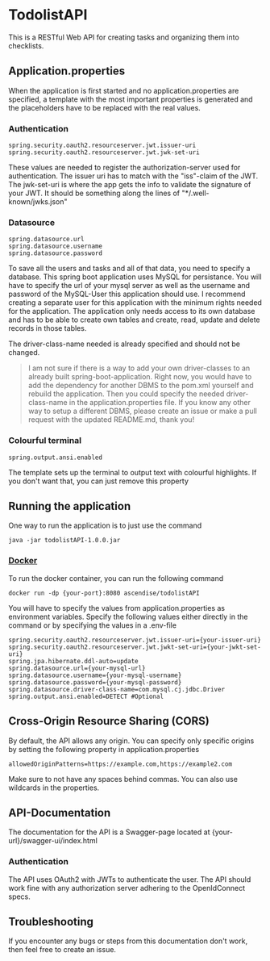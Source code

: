 # TodolistAPI

This is a RESTful Web API for creating tasks and organizing them into checklists.

## Application.properties
When the application is first started and no application.properties are specified, a template with the most important 
properties is generated and the placeholders have to be replaced with the real values.

### Authentication

```
spring.security.oauth2.resourceserver.jwt.issuer-uri
spring.security.oauth2.resourceserver.jwt.jwk-set-uri
```

These values are needed to register the authorization-server used for authentication. The issuer uri has to match with 
the "iss"-claim of the JWT. The jwk-set-uri is where the app gets the info to validate the signature of your JWT.
It should be something along the lines of "*/.well-known/jwks.json"

### Datasource

```
spring.datasource.url
spring.datasource.username
spring.datasource.password
```
To save all the users and tasks and all of that data, you need to specify a database. This spring boot application uses 
MySQL for persistance.
You will have to specify the url of your mysql server as well as the username and password of the MySQL-User this 
application should use. I recommend creating a separate user for this application with the minimum rights needed for the 
application. The application only needs access to its own database and has to be able to create own tables and create, read, update and delete records in those tables.

The driver-class-name needed is already specified and should not be changed.

> I am not sure if there is a way to add your own driver-classes to an already built spring-boot-application. Right now, 
> you would have to add the dependency for another DBMS to the pom.xml yourself and rebuild the application. Then you 
> could specify the needed driver-class-name in the application.properties file.
> If you know any other way to setup a different DBMS, please create an issue or make a pull request with the updated 
> README.md, thank you!

### Colourful terminal

`spring.output.ansi.enabled`

The template sets up the terminal to output text with colourful highlights. If you don't want that, you can just remove 
this property

## Running the application

One way to run the application is to just use the command
```
java -jar todolistAPI-1.0.0.jar
```
### [Docker](https://hub.docker.com/r/ascendise/todolistapi)

To run the docker container, you can run the following command

```
docker run -dp {your-port}:8080 ascendise/todolistAPI
```

You will have to specify the values from application.properties as environment variables. Specify the following values 
either directly in the command or by specifying the values in a .env-file

```
spring.security.oauth2.resourceserver.jwt.issuer-uri={your-issuer-uri}
spring.security.oauth2.resourceserver.jwt.jwkt-set-uri={your-jwkt-set-uri}
spring.jpa.hibernate.ddl-auto=update
spring.datasource.url={your-mysql-url}
spring.datasource.username={your-mysql-username}
spring.datasource.password={your-mysql-password}
spring.datasource.driver-class-name=com.mysql.cj.jdbc.Driver
spring.output.ansi.enabled=DETECT #Optional
```
## Cross-Origin Resource Sharing (CORS)
By default, the API allows any origin. You can specify only specific origins by setting the following property in application.properties

```
allowedOriginPatterns=https://example.com,https://example2.com
```
Make sure to not have any spaces behind commas. You can also use wildcards in the properties.

## API-Documentation
The documentation for the API is a Swagger-page located at {your-url}/swagger-ui/index.html

### Authentication
The API uses OAuth2 with JWTs to authenticate the user. The API should work fine with any authorization server adhering
to the OpenIdConnect specs.

## Troubleshooting

If you encounter any bugs or steps from this documentation don't work, then feel free to create an issue.

